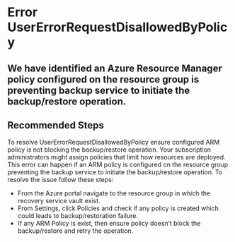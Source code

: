 <properties
	pageTitle="UserErrorRequestDisallowedByPolicy"
	description="UserErrorRequestDisallowedByPolicy"
	infoBubbleText="An invalid policy is configured on the VM which is preventing Snapshot operation."
	service="microsoft.recoveryservices"
	resource="backup"
	authors="srinathvasireddy"
	ms.author="srinathv"
	displayOrder=""
	articleId="azurebackup-crc-usererrorrequestdisallowedbypolicy"
	diagnosticScenario="azurebackup-crc-usererrorrequestdisallowedbypolicy"
	selfHelpType="diagnostics"
	supportTopicIds=""
	resourceTags=""
	productPesIds="15207"
	cloudEnvironments="public"
/>

# Error UserErrorRequestDisallowedByPolicy

<!--issueDescription-->
## We have identified an Azure Resource Manager policy configured on the resource group is preventing backup service to initiate the backup/restore operation.
<!--/issueDescription-->

## **Recommended Steps**
To resolve UserErrorRequestDisallowedByPolicy ensure configured ARM policy is not blocking the backup/restore operation. Your subscription administrators might assign policies that limit how resources are deployed. This error can happen if an ARM policy is configured on the resource group preventing the backup service to initiate the backup/restore operation.
To resolve the issue follow these steps:<br/>
* From the Azure portal navigate to the resource group in which the recovery service vault exist.  
*	From Settings, click Policies and check if any policy is created which could leads to backup/restoration failure.  
*	If any ARM Policy is exist, then ensure policy doesn’t block the backup/restore and retry the operation.
